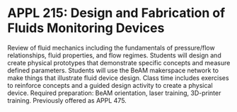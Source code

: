 # APPL 215: Design and Fabrication of Fluids Monitoring Devices

Review of fluid mechanics including the fundamentals of pressure/flow relationships, fluid properties, and flow regimes. Students will design and create physical prototypes that demonstrate specific concepts and measure defined parameters. Students will use the BeAM makerspace network to make things that illustrate fluid device design. Class time includes exercises to reinforce concepts and a guided design activity to create a physical device. Required preparation: BeAM orientation, laser training, 3D-printer training. Previously offered as APPL 475.